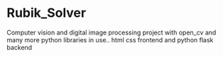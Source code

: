 # Rubik_Solver
Computer vision and digital image processing project with open_cv and many more python libraries in use..  html css frontend and python flask backend
